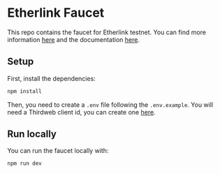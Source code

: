# Etherlink Faucet

This repo contains the faucet for Etherlink testnet. You can find more information [here](https://www.etherlink.com/) and the documentation [here](https://docs.etherlink.com/).

## Setup

First, install the dependencies:
```bash
npm install
```

Then, you need to create a `.env` file following the `.env.example`. You will need a Thirdweb client id, you can create one [here](https://thirdweb.com/create-api-key).

## Run locally

You can run the faucet locally with:
```bash
npm run dev
```